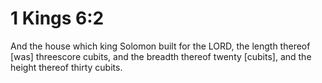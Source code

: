 # 1 Kings 6:2

And the house which king Solomon built for the LORD, the length thereof [was] threescore cubits, and the breadth thereof twenty [cubits], and the height thereof thirty cubits.